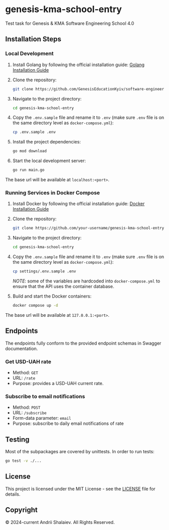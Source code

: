 # genesis-kma-school-entry
Test task for Genesis &amp; KMA Software Engineering School 4.0

## Installation Steps

### Local Development

1. Install Golang by following the official installation guide: [Golang Installation Guide](https://golang.org/doc/install)

2. Clone the repository:
    ```bash
    git clone https://github.com/GenesisEducationKyiv/software-engineering-school-4-0-Hukyl/currency-rate.git
    ```

3. Navigate to the project directory:
    ```bash
    cd genesis-kma-school-entry
    ```

4. Copy the `.env.sample` file and rename it to `.env` (make sure `.env` file is on the same directory level as `docker-compose.yml`):
    ```bash
    cp .env.sample .env
    ```

5. Install the project dependencies:
    ```bash
    go mod download
    ```

6. Start the local development server:
    ```bash
    go run main.go
    ```

The base url will be available at `localhost:<port>`.

### Running Services in Docker Compose

1. Install Docker by following the official installation guide: [Docker Installation Guide](https://docs.docker.com/get-docker/)

2. Clone the repository:
    ```bash
    git clone https://github.com/your-username/genesis-kma-school-entry.git
    ```

3. Navigate to the project directory:
    ```bash
    cd genesis-kma-school-entry
    ```

4. Copy the `.env.sample` file and rename it to `.env` (make sure `.env` file is on the same directory level as `docker-compose.yml`):
    ```bash
    cp settings/.env.sample .env
    ```
    *NOTE*: some of the variables are hardcoded into `docker-compose.yml` to ensure that the API uses the container database. 

5. Build and start the Docker containers:
    ```bash
    docker compose up -d
    ```

The base url will be available at `127.0.0.1:<port>`.

## Endpoints

The endpoints fully conform to the provided endpoint schemas in Swagger documentation.

### Get USD-UAH rate

- Method: `GET`
- URL: `/rate`
- Purpose: provides a USD-UAH current rate.

### Subscribe to email notifications

- Method: `POST`
- URL: `/subscribe`
- Form-data parameter: `email`
- Purpose: subscribe to daily email notifications of rate

## Testing

Most of the subpackages are covered by unittests.
In order to run tests:

```bash
go test -v ./...
```

## License
This project is licensed under the MIT License - see the [LICENSE](LICENSE) file for details.

## Copyright
© 2024-current Andrii Shalaiev. All Rights Reserved.
